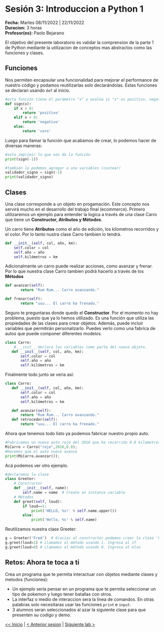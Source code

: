 # Sesión 3: Introduccion a Python 1

**Fecha:** Martes 08/11/2022 | 22/11/2022  
**Duracion:** 3 horas  
**Profesor(es):** Paolo Bejarano  

El objetivo del presente laboratorio es validar la comprension de la parte 1 de Python mediante la utilizacion de
conceptos mas abstractos como las funciones y clases.

## Funciones

Nos permiten encapsular una funcionalidad para mejorar el performance de nuestro código y podamos reutilizarlas solo declarándolas. Estas funciones se declaran usando `def` al inicio.

```python
#esta función tiene el parámetro "x" y evalúa si "x" es positivo, negativo o cero
def sign(x):
    if x > 0:
        return 'positivo'
    elif x < 0:
        return 'negativo'
    else:
        return 'cero'
```

Luego para llamar la función que acabamos de crear, lo podemos hacer de diversas maneras:

```python
#solo imprimir lo que nos da la función
print(sign(-1))

#también lo podemos agregar a una variables (castear)
validador_signo = sign(-1)
print(validador_signo)
```

## Clases

Una clase corresponde a un objeto en progamación. Este concepto nos servirá mucho en el desarrollo del trabajo final (ecommerce).
Primero utilizaremos un ejemplo para entender la logica a través de una clase Carro que tiene un **Constructor, Atributos y Métodos**.

Un carro tiene **Atributos** como el año de edición, los kilometros recorridos y el color. Por lo tanto nustra clase Carro tambien lo tendrá.

```python
def __init__(self, col, año, km):
    self.color = col
    self.año = año
    self.kilómetros = km
```

Adicionalmente un carro puede realizar acciones, como avanzar y frenar. Por lo que nuestra clase Carro tambien podrá hacerlo a través de los **Métodos**

```python
def avanzar(self):
       return "Rum Rum... Carro avanzando." 

def frenar(self):
       return "uuu... El carro ha frenado."
```

Seguro te preguntaras donde quedo el **Constructor**. Por el momento no hay problema, puesto que ya lo hemos utilizado. Es una función que utiliza las propiedades de las clases para crear objetos. Además, puede incluir variables que permitirán personalizarlo. Puedes verlo como una fabrica de autos que puede componer diferentes modelos.

```python
class Carro:
    # __init__ declara las variables como parte del nuevo objeto.
   def __init__(self, col, año, km):
       self.color = col
       self.año = año
       self.kilómetros = km
```

Finalmente todo junto se veria así:

```python
class Carro:
   def __init__(self, col, año, km):
       self.color = col
       self.año = año
       self.kilómetros = km

   def avanzar(self):
       return "Rum Rum... Carro avanzando."
   def retroceder(self):
       return "uuu... El carro ha frenado."
```

Ahora que tenemos todo listo ya podemos fabricar nuestro propio auto.

```python
#Fabricamos un nuevo auto rojo del 2016 que ha recorrido 0.0 kilometros
MiCarro = Carro("rojo",2016,0.0);
#Hacemos que el auto nuevo avance
print(MiCarro.avanzar());
```

Acá podemos ver otro ejemplo.

```python
#declaramos la clase
class Greeter:
    # Constructor
    def __init__(self, name):
        self.name = name  # Create an instance variable
    # Métodos
    def greet(self, loud):
        if loud==1:
            print('HELLO, %s!' % self.name.upper())
        else:
            print('Hello, %s' % self.name)

```

Reutilizamos nuestra clase Greeter:

```python
g = Greeter('Fred')  # Gracias al constructor podemos crear la clase 'Freed'
g.greet(loud=1) # Llamamos al método usando 1. Ingresa al if
g.greet(loud=0) # Llamamos al método usando 0. Ingresa al else
```

## Retos: Ahora te toca a ti

Crea un programa que te permita interactuar con objetos mediante clases y metodos (funciones):

- Un ejemplo seria pensar en un programa que te permita seleccionar un tipo de pokemon y luego tener batallas con otros.
- La interfaz o medio de interaccion sera la linea de comandos. En otras palabras solo necesitaras usar las funciones `print` e `input`.
- 3 alumnos seran seleccionados al azar la siguiente clase para que presenten su codigo y demo.

[<< Inicio](README.md)  |  [< Anterior sesion](session_2.md)  |  [Siguiente lab >](session_4.md)
